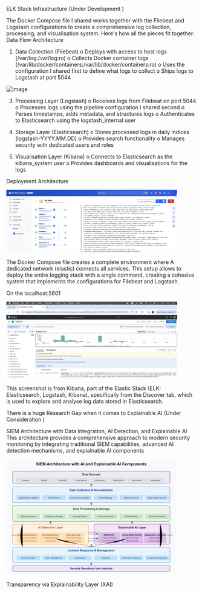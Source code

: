 ELK Stack Infrastructure (Under Development )

The Docker Compose file I shared works together with the Filebeat and Logstash configurations to create a comprehensive log collection, processing, and visualisation system. Here's how all the pieces fit together:
Data Flow Architecture
1.	Data Collection (Filebeat)
o	Deploys with access to host logs (/var/log:/var/log:ro)
o	Collects Docker container logs (/var/lib/docker/containers:/var/lib/docker/containers:ro)
o	Uses the configuration I shared first to define what logs to collect
o	Ships logs to Logstash at port 5044

<img width="452" alt="image" src="https://github.com/user-attachments/assets/bd975597-7f9c-4c94-bded-8706d48c1c75" />

3.	Processing Layer (Logstash)
o	Receives logs from Filebeat on port 5044
o	Processes logs using the pipeline configuration I shared second
o	Parses timestamps, adds metadata, and structures logs
o	Authenticates to Elasticsearch using the logstash_internal user

4.	Storage Layer (Elasticsearch)
o	Stores processed logs in daily indices (logstash-YYYY.MM.DD)
o	Provides search functionality
o	Manages security with dedicated users and roles

5.	Visualisation Layer (Kibana)
o	Connects to Elasticsearch as the kibana_system user
o	Provides dashboards and visualisations for the logs

Deployment Architecture 

<img width="452" alt="image" src="https://github.com/Shoyaib-Hossain/elk_stack/blob/main/Image%2012-05-2025%20at%2012.37.jpeg" />

The Docker Compose file creates a complete environment where A dedicated network (elastic) connects all services. This setup allows to deploy the entire logging stack with a single command, creating a cohesive system that implements the configurations for Filebeat and Logstash.


On the localhost:5601 

<img width="452" alt="image" src="https://github.com/Shoyaib-Hossain/elk_stack/blob/main/Image%2012-05-2025%20at%2012.46.jpeg" />

This screenshot is from Kibana, part of the Elastic Stack (ELK: Elasticsearch, Logstash, Kibana), specifically from the Discover tab, which is used to explore and analyse log data stored in Elasticsearch.

There is a huge Research Gap when it comes to Explainable AI (Under Consideration )

SIEM Architecture with Data Integration, AI Detection, and Explainable AI
This architecture provides a comprehensive approach to modern security monitoring by integrating traditional SIEM capabilities, advanced AI detection mechanisms, and explainable AI components 

<img width="452" alt="image" src="https://github.com/Shoyaib-Hossain/elk_stack/blob/main/Image%2011-05-2025%20at%2022.06.jpeg" />

Transparency via Explainability Layer (XAI)

